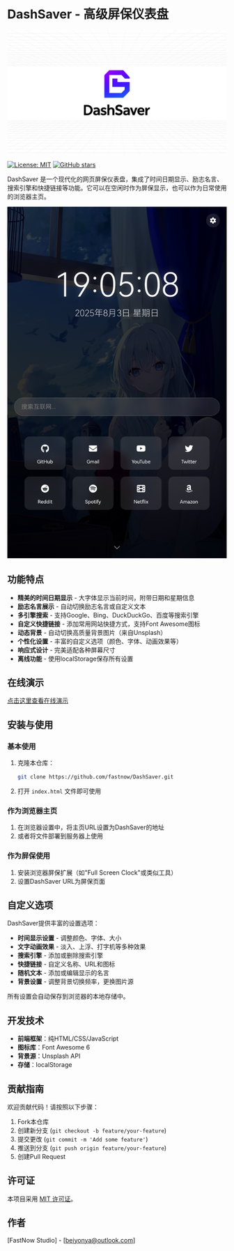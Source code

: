 # DashSaver - 高级屏保仪表盘

![cover](assets/cover.png)

[![License: MIT](https://img.shields.io/badge/License-MIT-yellow.svg)](https://opensource.org/licenses/MIT)
[![GitHub stars](https://img.shields.io/github/stars/fastnow/DashSaver?style=social)](https://github.com/fastnow/DashSaver)

DashSaver 是一个现代化的网页屏保仪表盘，集成了时间日期显示、励志名言、搜索引擎和快捷链接等功能。它可以在空闲时作为屏保显示，也可以作为日常使用的浏览器主页。

![DashSaver 截图](assets/screenshots/main.png)

## 功能特点

- **精美的时间日期显示** - 大字体显示当前时间，附带日期和星期信息
- **励志名言展示** - 自动切换励志名言或自定义文本
- **多引擎搜索** - 支持Google、Bing、DuckDuckGo、百度等搜索引擎
- **自定义快捷链接** - 添加常用网站快捷方式，支持Font Awesome图标
- **动态背景** - 自动切换高质量背景图片（来自Unsplash）
- **个性化设置** - 丰富的自定义选项（颜色、字体、动画效果等）
- **响应式设计** - 完美适配各种屏幕尺寸
- **离线功能** - 使用localStorage保存所有设置

## 在线演示

[点击这里查看在线演示](https://fastnow.github.io/DashSaver)

## 安装与使用

### 基本使用
1. 克隆本仓库：
   ```bash
   git clone https://github.com/fastnow/DashSaver.git
   ```
2. 打开 `index.html` 文件即可使用

### 作为浏览器主页
1. 在浏览器设置中，将主页URL设置为DashSaver的地址
2. 或者将文件部署到服务器上使用

### 作为屏保使用
1. 安装浏览器屏保扩展（如"Full Screen Clock"或类似工具）
2. 设置DashSaver URL为屏保页面

## 自定义选项

DashSaver提供丰富的设置选项：

- **时间显示设置** - 调整颜色、字体、大小
- **文字动画效果** - 淡入、上浮、打字机等多种效果
- **搜索引擎** - 添加或删除搜索引擎
- **快捷链接** - 自定义名称、URL和图标
- **随机文本** - 添加或编辑显示的名言
- **背景设置** - 调整背景切换频率，更换图片源

所有设置会自动保存到浏览器的本地存储中。

## 开发技术

- **前端框架**：纯HTML/CSS/JavaScript
- **图标库**：Font Awesome 6
- **背景源**：Unsplash API
- **存储**：localStorage

## 贡献指南

欢迎贡献代码！请按照以下步骤：

1. Fork本仓库
2. 创建新分支 (`git checkout -b feature/your-feature`)
3. 提交更改 (`git commit -m 'Add some feature'`)
4. 推送到分支 (`git push origin feature/your-feature`)
5. 创建Pull Request

## 许可证

本项目采用 [MIT 许可证](LICENSE)。

## 作者

[FastNow Studio] - [beiyonya@outlook.com]